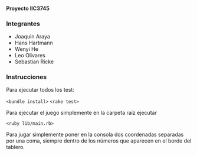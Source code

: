 #### Proyecto IIC3745

### Integrantes

* Joaquin Araya
* Hans Hartmann
* Wenyi He
* Leo Olivares
* Sebastian Ricke

### Instrucciones

Para ejecutar todos los test:

`<bundle install>`
`<rake test>`

Para ejecutar el juego simplemente en la carpeta raíz ejecutar

`<ruby lib/main.rb>`

Para jugar simplemente poner en la consola dos coordenadas separadas por una coma, siempre dentro de los números que aparecen en el borde del tablero.
